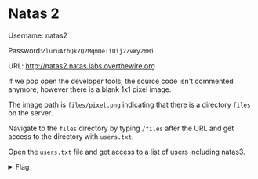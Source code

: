 # Natas 2

Username: natas2

Password:```ZluruAthQk7Q2MqmDeTiUij2ZvWy2mBi```

URL: <http://natas2.natas.labs.overthewire.org>

If we pop open the developer tools, the source code isn't commented anymore, however there is a blank 1x1 pixel image.

The image path is `files/pixel.png` indicating that there is a directory `files` on the server.

Navigate to the `files` directory by typing `/files` after the URL and get access to the directory with `users.txt`.

Open the `users.txt` file and get access to a list of users including natas3.

<details>
    <summary>Flag</summary>
    sJIJNW6ucpu6HPZ1ZAchaDtwd7oGrD14
</details>